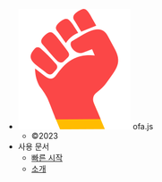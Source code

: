 - <img src="../publics/logo.svg" /> ofa.js
  - ©2023
- 사용 문서
  - [빠른 시작](./cases/index.md)
  - [소개](./docs/introduce.md)